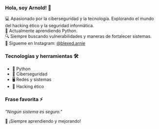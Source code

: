 ### Hola, soy Arnold! 👋

💻 Apasionado por la ciberseguridad y la tecnología. Explorando el mundo del hacking ético y la seguridad informática.  
🐍 Actualmente aprendiendo Python.  
🔍 Siempre buscando vulnerabilidades y maneras de fortalecer sistemas.  
📱 Sígueme en Instagram: [@blexed.arnie](https://instagram.com/blexed.arnie)  

### Tecnologías y herramientas 🛠️
- 🐍 Python
- 🔐 Ciberseguridad
- 🖥️ Redes y sistemas
- 💾 Hacking ético

### Frase favorita ⚡
_"Ningún sistema es seguro."_

🚀 ¡Siempre aprendiendo y mejorando!
